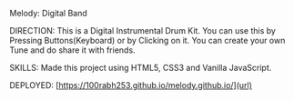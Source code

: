 Melody: Digital Band

DIRECTION:
This is a Digital Instrumental Drum Kit. You can use this by Pressing Buttons(Keyboard) or by Clicking on it.
You can create your own Tune and do share it with friends. 

SKILLS: Made this project using HTML5, CSS3 and Vanilla JavaScript.

DEPLOYED: [https://100rabh253.github.io/melody.github.io/](url)
